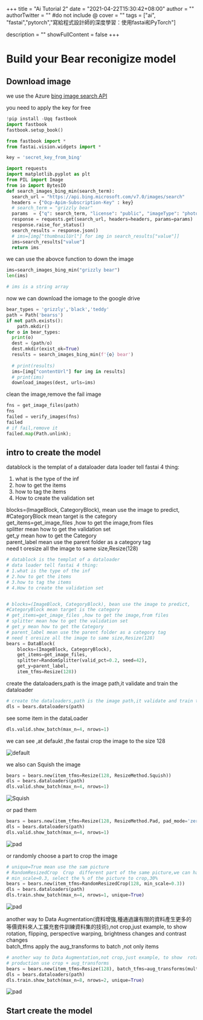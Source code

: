 +++
title = "Ai Tutorial 2"
date = "2021-04-22T15:30:42+08:00"
author = ""
authorTwitter = "" #do not include @
cover = ""
tags = ["ai", "fastai","pytorch","寫給程式設計師的深度學習：使用fastai和PyTorch"]

description = ""
showFullContent = false
+++
# Build your Bear reconigize model

## Download image
we use the Azure [bing image search API](https://www.microsoft.com/en-us/bing/apis/bing-image-search-api)

you need to apply the key for free

```python
!pip install -Uqq fastbook
import fastbook
fastbook.setup_book()

from fastbook import *
from fastai.vision.widgets import *

key = 'secret_key_from_bing'

import requests
import matplotlib.pyplot as plt
from PIL import Image
from io import BytesIO
def search_images_bing_min(search_term):
  search_url = "https://api.bing.microsoft.com/v7.0/images/search"
  headers = {"Ocp-Apim-Subscription-Key" : key}
  # search_term = "grizzly bear"
  params  = {"q": search_term, "license": "public", "imageType": "photo","count":'150'}
  response = requests.get(search_url, headers=headers, params=params)
  response.raise_for_status()
  search_results = response.json()
  # ims=[img["thumbnailUrl"] for img in search_results["value"]]
  ims=search_results["value"]
  return ims
```

we can use the abovce function to down the image

```python
ims=search_images_bing_min("grizzly bear")
len(ims)

# ims is a string array

```


now we can download the iomage to the google drive
```python
bear_types = 'grizzly','black','teddy'
path = Path('bearss')
if not path.exists():
    path.mkdir()
for o in bear_types:
  print(o)
  dest = (path/o)
  dest.mkdir(exist_ok=True)
  results = search_images_bing_min(f'{o} bear')
  
  # print(results)
  ims=[img["contentUrl"] for img in results]
  # print(ims)
  download_images(dest, urls=ims)
```

clean the image,remove the fail image
```python
fns = get_image_files(path)
fns
failed = verify_images(fns)
failed
# if fail,remove it
failed.map(Path.unlink);
```

## intro to create the model
datablock is the templat of a dataloader
data loader tell fastai 4 thing:
1. what is the type of the inf
2. how to get the items
3. how to tag the items
4. How to create the validation set


blocks=(ImageBlock, CategoryBlock), mean use the image to predict,  
#CategoryBlock mean target is the category  
get_items=get_image_files ,how to get the image,from files  
splitter mean how to get the validation set  
get_y mean how to get the Category  
parent_label mean use the parent folder as a category tag  
need t oresize all the image to same size,Resize(128)  
```python
# datablock is the templat of a dataloader
# data loader tell fastai 4 thing:
# 1.what is the type of the inf
# 2.how to get the items
# 3.how to tag the items
# 4.How to create the validation set


# blocks=(ImageBlock, CategoryBlock), bean use the image to predict,
#CategoryBlock mean target is the category
# get_items=get_image_files ,how to get the image,from files
# splitter mean how to get the validation set
# get_y mean how to get the Category
# parent_label mean use the parent folder as a category tag
# need t oresize all the image to same size,Resize(128)
bears = DataBlock(
    blocks=(ImageBlock, CategoryBlock), 
    get_items=get_image_files, 
    splitter=RandomSplitter(valid_pct=0.2, seed=42),
    get_y=parent_label,
    item_tfms=Resize(128))

```
create the dataloaders,path is the image path,it validate and train the dataloader

```python
# create the dataloaders,path is the image path,it validate and train the dataloader
dls = bears.dataloaders(path)

```
see some item in the dataLoader
```python
dls.valid.show_batch(max_n=4, nrows=1)

```
we can see ,at defaukt ,the fastai crop the image to the size 128

![default](/img/ai_t/t1/default.PNG)

we also can Squish the image
```python
bears = bears.new(item_tfms=Resize(128, ResizeMethod.Squish))
dls = bears.dataloaders(path)
dls.valid.show_batch(max_n=4, nrows=1)
```
![Squish](/img/ai_t/t1/squizh.PNG)

or pad them
```python
bears = bears.new(item_tfms=Resize(128, ResizeMethod.Pad, pad_mode='zeros'))
dls = bears.dataloaders(path)
dls.valid.show_batch(max_n=4, nrows=1)

```
![pad](/img/ai_t/t1/pad.PNG)


or randomly choose a part to crop the image 
```python
# unique=True mean use the sam picture
# RandomResizedCrop  Crop  different part of the same picture,we can have more data to train,Data Augmentation
# min_scale=0.3, select the % of the picture to crop,30%
bears = bears.new(item_tfms=RandomResizedCrop(128, min_scale=0.3))
dls = bears.dataloaders(path)
dls.train.show_batch(max_n=4, nrows=1, unique=True)

```
![pad](/img/ai_t/t1/RandomResizedCrop.PNG)

another way to Data Augmentation(資料增強,種通過讓有限的資料產生更多的等價資料來人工擴充套件訓練資料集的技術),not crop,just example, to show  rotation, flipping, perspective warping, brightness changes and contrast changes  
batch_tfms apply the aug_transforms to batch ,not only items
```python
# another way to Data Augmentation,not crop,just example, to show  rotation, flipping, perspective warping, brightness changes and contrast changes
# production use crop + aug_transforms
bears = bears.new(item_tfms=Resize(128), batch_tfms=aug_transforms(mult=2))
dls = bears.dataloaders(path)
dls.train.show_batch(max_n=8, nrows=2, unique=True)
```
![pad](/img/ai_t/t1/aug_t.PNG)

## Start create the model